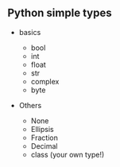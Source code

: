 ## Python simple types

- basics

  - bool
  - int
  - float
  - str
  - complex
  - byte

- Others

  - None
  - Ellipsis
  - Fraction
  - Decimal
  - class (your own type!)

